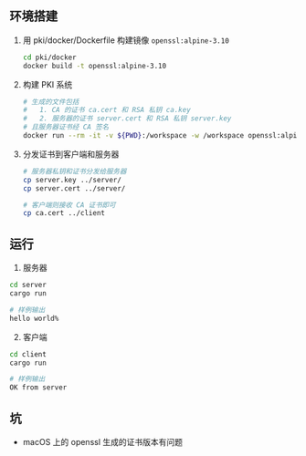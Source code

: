 
## 环境搭建

1. 用 pki/docker/Dockerfile 构建镜像 `openssl:alpine-3.10`
    ```bash
    cd pki/docker 
    docker build -t openssl:alpine-3.10
    ```
2. 构建 PKI 系统
    ```bash
    # 生成的文件包括
    #   1. CA 的证书 ca.cert 和 RSA 私钥 ca.key
    #   2. 服务器的证书 server.cert 和 RSA 私钥 server.key
    # 且服务器证书经 CA 签名
    docker run --rm -it -v ${PWD}:/workspace -w /workspace openssl:alpine-3.10 sh pki.sh
    ```
3. 分发证书到客户端和服务器
    ```bash
    # 服务器私钥和证书分发给服务器
    cp server.key ../server/
    cp server.cert ../server/

    # 客户端则接收 CA 证书即可
    cp ca.cert ../client
    ```

## 运行
1. 服务器 
```bash
cd server 
cargo run

# 样例输出
hello world%
```
2. 客户端
```bash
cd client 
cargo run

# 样例输出
OK from server
```

## 坑
- macOS 上的 openssl 生成的证书版本有问题
